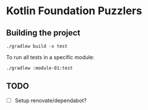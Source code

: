 # Kotlin Foundation Puzzlers

## Building the project
`./gradlew build -x test`

To run all tests in a specific module:

`./gradlew :module-01:test`

## TODO
- [ ] Setup renovate/dependabot?